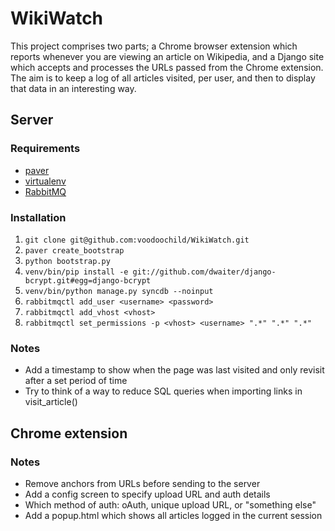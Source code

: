 # WikiWatch

This project comprises two parts; a Chrome browser extension which reports whenever you are viewing an article on Wikipedia, and a Django site which accepts and processes the URLs passed from the Chrome extension. The aim is to keep a log of all articles visited, per user, and then to display that data in an interesting way.

## Server

### Requirements

* [paver](http://pypi.python.org/pypi/Paver/1.0.4)
* [virtualenv](http://pypi.python.org/pypi/virtualenv/1.5.1)
* [RabbitMQ](http://www.rabbitmq.com/)

### Installation

1. `git clone git@github.com:voodoochild/WikiWatch.git`
2. `paver create_bootstrap`
3. `python bootstrap.py`
4. `venv/bin/pip install -e git://github.com/dwaiter/django-bcrypt.git#egg=django-bcrypt`
5. `venv/bin/python manage.py syncdb --noinput`
6. `rabbitmqctl add_user <username> <password>`
7. `rabbitmqctl add_vhost <vhost>`
8. `rabbitmqctl set_permissions -p <vhost> <username> ".*" ".*" ".*"`

### Notes

* Add a timestamp to show when the page was last visited and only revisit after a set period of time
* Try to think of a way to reduce SQL queries when importing links in visit_article()

## Chrome extension

### Notes

* Remove anchors from URLs before sending to the server
* Add a config screen to specify upload URL and auth details
* Which method of auth: oAuth, unique upload URL, or "something else"
* Add a popup.html which shows all articles logged in the current session
